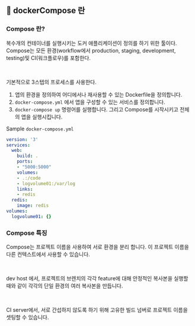 ## 🐳 dockerCompose 란

### Compose 란?
복수개의 컨테이너를 실행시키는 도커 애플리케이션이 정의를 하기 위한 툴이다.  
Compose는 모든 환경(workflow에서 production, staging, development, testing)및 CI(워크플로우)를 포함한다.

<br>

기본적으로 3스텝의 프로세스를 사용한다. 
1. 앱의 환경을 정의하여 어디에서나 재사용할 수 있는 Dockerfile을 정의합니다.  
2. ``docker-compose.yml`` 에서 앱을 구성할 수 있는 서비스를 정의합니다.
3. ``docker-compose up`` 명령어를 실행합니다. 그리고 Compose를 시작시키고 전체의 앱을 실행시킵니다.

Sample ``docker-compose.yml``

```yml
version: '3'
services:
  web:
    build: .
    ports:
    - "5000:5000"
    volumes:
    - .:/code
    - logvolume01:/var/log
    links:
    - redis
  redis:
    image: redis
volumes:
  logvolume01: {}
```

### Compose 특징
Compose는 프로젝트 이름을 사용하여 서로 환경을 분리 합니다. 이 프로젝트 이름을 다른 컨텍스트에서 사용할 수 있습니다.  

<br>

dev host 에서, 프로젝트의 브렌치의 각각 feature에 대해 안정적인 복사본을 실행할 때와 같이 각각의 단일 환경의 여러 복사본을 만듭니다.

<br>

CI server에서, 서로 간섭하지 않도록 하기 위해 고유한 빌드 넘버로 프로젝트 이름을 셋팅할 수 있습니다.